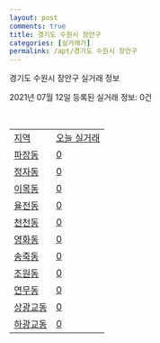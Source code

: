```yaml
---
layout: post
comments: true
title: 경기도 수원시 장안구
categories: [실거래가]
permalink: /apt/경기도 수원시 장안구
---
```


경기도 수원시 장안구 실거래 정보

2021년 07월 12일 등록된 실거래 정보: 0건

<script type="text/javascript">
  google.charts.load('current', {'packages':['corechart']});
  google.charts.setOnLoadCallback(drawChart);

  function drawChart() {
    var data = google.visualization.arrayToDataTable([['거래일', '매매', '전월세', '전매'], ['20-07', 194, 181, 4], ['20-08', 259, 214, 8], ['20-09', 215, 179, 6], ['20-10', 292, 189, 4], ['20-11', 353, 166, 2], ['20-12', 476, 233, 15], ['21-01', 423, 242, 2], ['21-02', 339, 218, 3], ['21-03', 345, 247, 2], ['21-04', 283, 181, 6], ['21-05', 335, 183, 2], ['21-06', 211, 191, 0], ['21-07', 16, 35, 0]]);

    var options = {
      title: '최근 1년간 유형별 거래량 추이',
      legend: { position: 'bottom' }
    };

    var chart = new google.visualization.LineChart(document.getElementById('columnchart_material'));
    chart.draw(data, (options));
  }
</script>

<div id="columnchart_material" style="width: 95%; margin-left: -35px"></div>
<br>
<table class="sortable">
  <tr>
    <td><a href="#">지역</a></td>
    <td><a href="#">오늘 실거래</a></td>
  </tr>

  
  <tr class="item">
    <td><a href="경기도 수원시 장안구 파장동">파장동</a></td>
    <td><a href="경기도 수원시 장안구 파장동">0</a></td>
  </tr>
    

  <tr class="item">
    <td><a href="경기도 수원시 장안구 정자동">정자동</a></td>
    <td><a href="경기도 수원시 장안구 정자동">0</a></td>
  </tr>
    

  <tr class="item">
    <td><a href="경기도 수원시 장안구 이목동">이목동</a></td>
    <td><a href="경기도 수원시 장안구 이목동">0</a></td>
  </tr>
    

  <tr class="item">
    <td><a href="경기도 수원시 장안구 율전동">율전동</a></td>
    <td><a href="경기도 수원시 장안구 율전동">0</a></td>
  </tr>
    

  <tr class="item">
    <td><a href="경기도 수원시 장안구 천천동">천천동</a></td>
    <td><a href="경기도 수원시 장안구 천천동">0</a></td>
  </tr>
    

  <tr class="item">
    <td><a href="경기도 수원시 장안구 영화동">영화동</a></td>
    <td><a href="경기도 수원시 장안구 영화동">0</a></td>
  </tr>
    

  <tr class="item">
    <td><a href="경기도 수원시 장안구 송죽동">송죽동</a></td>
    <td><a href="경기도 수원시 장안구 송죽동">0</a></td>
  </tr>
    

  <tr class="item">
    <td><a href="경기도 수원시 장안구 조원동">조원동</a></td>
    <td><a href="경기도 수원시 장안구 조원동">0</a></td>
  </tr>
    

  <tr class="item">
    <td><a href="경기도 수원시 장안구 연무동">연무동</a></td>
    <td><a href="경기도 수원시 장안구 연무동">0</a></td>
  </tr>
    

  <tr class="item">
    <td><a href="경기도 수원시 장안구 상광교동">상광교동</a></td>
    <td><a href="경기도 수원시 장안구 상광교동">0</a></td>
  </tr>
    

  <tr class="item">
    <td><a href="경기도 수원시 장안구 하광교동">하광교동</a></td>
    <td><a href="경기도 수원시 장안구 하광교동">0</a></td>
  </tr>
    


</table>


    